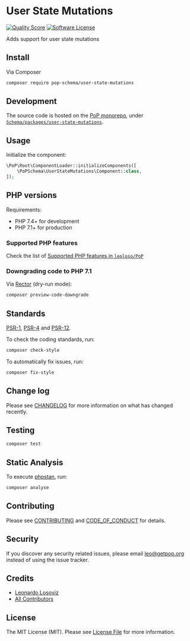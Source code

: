 # User State Mutations

<!-- [![Build Status][ico-travis]][link-travis] -->
[![Quality Score][ico-code-quality]][link-code-quality]
[![Software License][ico-license]](LICENSE.md)

<!--
[![Latest Version on Packagist][ico-version]][link-packagist]
[![Coverage Status][ico-scrutinizer]][link-scrutinizer]
[![Total Downloads][ico-downloads]][link-downloads]
-->

Adds support for user state mutations

## Install

Via Composer

``` bash
composer require pop-schema/user-state-mutations
```

## Development

The source code is hosted on the [PoP monorepo](https://github.com/leoloso/PoP), under [`Schema/packages/user-state-mutations`](https://github.com/leoloso/PoP/tree/master/layers/Schema/packages/user-state-mutations).

## Usage

Initialize the component:

``` php
\PoP\Root\ComponentLoader::initializeComponents([
    \PoPSchema\UserStateMutations\Component::class,
]);
```

## PHP versions

Requirements:

- PHP 7.4+ for development
- PHP 7.1+ for production

### Supported PHP features

Check the list of [Supported PHP features in `leoloso/PoP`](https://github.com/leoloso/PoP/#supported-php-features)

### Downgrading code to PHP 7.1

Via [Rector](https://github.com/rectorphp/rector) (dry-run mode):

```bash
composer preview-code-downgrade
```

## Standards

[PSR-1](https://www.php-fig.org/psr/psr-1), [PSR-4](https://www.php-fig.org/psr/psr-4) and [PSR-12](https://www.php-fig.org/psr/psr-12).

To check the coding standards, run:

``` bash
composer check-style
```

To automatically fix issues, run:

``` bash
composer fix-style
```

## Change log

Please see [CHANGELOG](CHANGELOG.md) for more information on what has changed recently.

## Testing

``` bash
composer test
```

## Static Analysis

To execute [phpstan](https://github.com/phpstan/phpstan), run:

``` bash
composer analyse
```

## Contributing

Please see [CONTRIBUTING](CONTRIBUTING.md) and [CODE_OF_CONDUCT](CODE_OF_CONDUCT.md) for details.

## Security

If you discover any security related issues, please email leo@getpop.org instead of using the issue tracker.

## Credits

- [Leonardo Losoviz][link-author]
- [All Contributors][link-contributors]

## License

The MIT License (MIT). Please see [License File](LICENSE.md) for more information.

[ico-version]: https://img.shields.io/packagist/v/pop-schema/user-state-mutations.svg?style=flat-square
[ico-license]: https://img.shields.io/badge/license-MIT-brightgreen.svg?style=flat-square
[ico-travis]: https://img.shields.io/travis/pop-schema/user-state-mutations/master.svg?style=flat-square
[ico-scrutinizer]: https://img.shields.io/scrutinizer/coverage/g/pop-schema/user-state-mutations.svg?style=flat-square
[ico-code-quality]: https://img.shields.io/scrutinizer/g/pop-schema/user-state-mutations.svg?style=flat-square
[ico-downloads]: https://img.shields.io/packagist/dt/pop-schema/user-state-mutations.svg?style=flat-square

[link-packagist]: https://packagist.org/packages/pop-schema/user-state-mutations
[link-travis]: https://travis-ci.org/pop-schema/user-state-mutations
[link-scrutinizer]: https://scrutinizer-ci.com/g/pop-schema/user-state-mutations/code-structure
[link-code-quality]: https://scrutinizer-ci.com/g/pop-schema/user-state-mutations
[link-downloads]: https://packagist.org/packages/pop-schema/user-state-mutations
[link-author]: https://github.com/leoloso
[link-contributors]: ../../../../../../contributors
